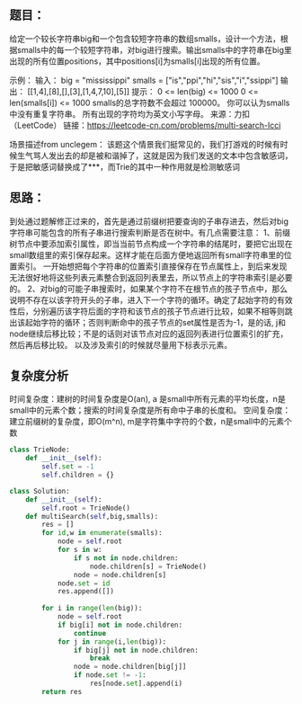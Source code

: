 ## 题目：
给定一个较长字符串big和一个包含较短字符串的数组smalls，设计一个方法，根据smalls中的每一个较短字符串，对big进行搜索。输出smalls中的字符串在big里出现的所有位置positions，其中positions[i]为smalls[i]出现的所有位置。

示例：
输入：
big = "mississippi"
smalls = ["is","ppi","hi","sis","i","ssippi"]
输出： [[1,4],[8],[],[3],[1,4,7,10],[5]]
提示：
0 <= len(big) <= 1000
0 <= len(smalls[i]) <= 1000
smalls的总字符数不会超过 100000。
你可以认为smalls中没有重复字符串。
所有出现的字符均为英文小写字母。
来源：力扣（LeetCode）
链接：https://leetcode-cn.com/problems/multi-search-lcci

场景描述from unclegem：
该题这个情景我们挺常见的，我们打游戏的时候有时候生气骂人发出去的却是被和谐掉了，这就是因为我们发送的文本中包含敏感词，于是把敏感词替换成了***，而Trie的其中一种作用就是检测敏感词
## 思路：
到处通过题解修正过来的，首先是通过前缀树把要查询的子串存进去，然后对big字符串可能包含的所有子串进行搜索判断是否在树中。有几点需要注意：
1、前缀树节点中要添加索引属性，即当当前节点构成一个字符串的结尾时，要把它出现在small数组里的索引保存起来。这样才能在后面方便地返回所有small字符串里的位置索引。
一开始想把每个字符串的位置索引直接保存在节点属性上，到后来发现无法很好地将这些列表元素整合到返回列表里去，所以节点上的字符串索引是必要的。
2、对big的可能子串搜索时，如果某个字符不在根节点的孩子节点中，那么说明不存在以该字符开头的子串，进入下一个字符的循环。确定了起始字符的有效性后，分别遍历该字符后面的字符和该节点的孩子节点进行比较，如果不相等则跳出该起始字符的循环；否则判断命中的孩子节点的set属性是否为-1，是的话, j和node继续后移比较；不是的话则对该节点对应的返回列表进行位置索引的扩充，然后再后移比较。
以及涉及索引的时候就尽量用下标表示元素。
## 复杂度分析
时间复杂度：建树的时间复杂度是O(an), a 是small中所有元素的平均长度，n是small中的元素个数；搜索的时间复杂度是所有命中子串的长度和。
空间复杂度：建立前缀树的复杂度，即O(m^n), m是字符集中字符的个数，n是small中的元素个数

```python
class TrieNode:
    def __init__(self):
        self.set = -1
        self.children = {}

class Solution:
    def __init__(self):
        self.root = TrieNode()
    def multiSearch(self,big,smalls):   
        res = []     
        for id,w in enumerate(smalls):
            node = self.root
            for s in w:
                if s not in node.children:
                    node.children[s] = TrieNode()
                node = node.children[s]
            node.set = id
            res.append([])
      
        for i in range(len(big)):
            node = self.root
            if big[i] not in node.children:
                continue
            for j in range(i,len(big)):
                if big[j] not in node.children:
                    break
                node = node.children[big[j]]
                if node.set != -1:
                    res[node.set].append(i)
        return res
```
